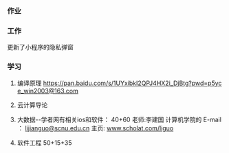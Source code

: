 ### 作业

### 工作
更新了小程序的隐私弹窗
### 学习

1. 编译原理
https://pan.baidu.com/s/1UYxibkI2QPJ4HX2i_DjBtg?pwd=p5yc
e_win2003@163.com

2. 云计算导论   

3. 大数据--学者网有相关ios和软件： 40+60
老师:李建国 计算机学院的
E-mail ： lijianguo@scnu.edu.cn
主页: www.scholat.com/liguo

4. 软件工程 50+15+35  





    

